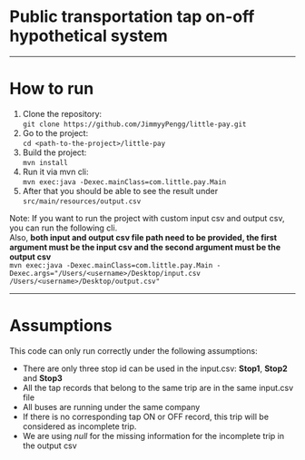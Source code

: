 # Public transportation tap on-off hypothetical system
***
# How to run
1. Clone the repository:<br> `git clone https://github.com/JimmyyPengg/little-pay.git`
2. Go to the project:<br> `cd <path-to-the-project>/little-pay`
3. Build the project:<br> `mvn install`
4. Run it via mvn cli:<br> `mvn exec:java -Dexec.mainClass=com.little.pay.Main`
5. After that you should be able to see the result under `src/main/resources/output.csv`

Note: If you want to run the project with custom input csv and output csv, you can run the following cli.<br>
Also, **both input and output csv file path need to be provided, the first argument must be the input csv and the second argument must be the output csv**<br>
`mvn exec:java -Dexec.mainClass=com.little.pay.Main -Dexec.args="/Users/<username>/Desktop/input.csv /Users/<username>/Desktop/output.csv"`

***
# Assumptions
This code can only run correctly under the following assumptions:
 - There are only three stop id can be used in the input.csv: **Stop1**, **Stop2** and **Stop3**
 - All the tap records that belong to the same trip are in the same input.csv file
 - All buses are running under the same company
 - If there is no corresponding tap ON or OFF record, this trip will be considered as incomplete trip.
 - We are using _null_ for the missing information for the incomplete trip in the output csv